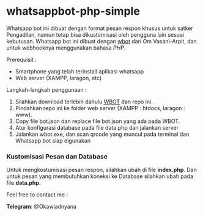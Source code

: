 # whatsappbot-php-simple
Whatsapp bot ini dibuat dengan format pesan respon khusus untuk satker Pengadilan, namun tetap bisa dikustomisasi oleh pengguna lain sesuai kebutusan. Whatsapp bot ini dibuat dengan [wbot](https://github.com/vasani-arpit/WBOT) dari Om Vasani-Arpit, dan untuk webhooknya menggunakan bahasa _PHP_.

Prerequisit :
* Smartphone yang telah terinstall aplikasi whatsapp
* Web server (XAMPP, laragon, etc) 

Langkah-langkah penggunaan :
1. Silahkan download terlebih dahulu [WBOT](https://github.com/vasani-arpit/WBOT) dan repo ini. 
2. Pindahkan repo ini ke folder web server (XAMPP : htdocs, laragon : www).
3. Copy file bot.json dan replace file bot.json yang ada pada WBOT.
4. Atur konfigurasi database pada file data.php dan jalankan server
5. Jalankan wbot.exe, dan scan qrcode yang muncul pada terminal dan Whatsapp bot siap digunakan
 
 ### Kustomisasi Pesan dan Database
 Untuk mengkostumisasi pesan respon, silahkan ubah di file **index.php**. Dan untuk pesan yang membutuhkan koneksi ke Database silahkan ubah pada file **data.php**. 

   Feel free to contact me :

   **Telegram**: @Okawiadnyana
